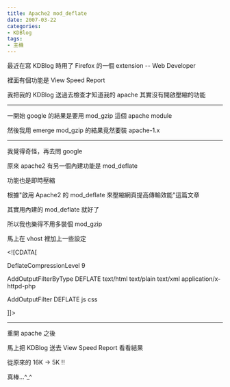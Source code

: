 ```yaml
---
title: Apache2 mod_deflate
date: 2007-03-22
categories:
- KDBlog
tags:
- 主機
---
```

最近在寫 KDBlog 時用了 Firefox 的一個 extension -- Web Developer

裡面有個功能是 View Speed Report

我把我的 KDBlog 送過去檢查才知道我的 apache 其實沒有開啟壓縮的功能

---

一開始 google 的結果是要用 mod_gzip 這個 apache module

然後我用 emerge mod_gzip 的結果竟然要裝 apache-1.x

---

我覺得奇怪，再去問 google

原來 apache2 有另一個內建功能是 mod_deflate

功能也是即時壓縮

根據"啟用 Apache2 的 mod_deflate 來壓縮網頁提高傳輸效能"這篇文章

其實用內建的 mod_deflate 就好了

所以我也樂得不用多裝個 mod_gzip

馬上在 vhost 裡加上一些設定

<quote><![CDATA[

<ifmodule mod_deflate.c>

DeflateCompressionLevel 9

AddOutputFilterByType DEFLATE text/html text/plain text/xml application/x-httpd-php

AddOutputFilter DEFLATE js css

</ifmodule>

]]></quote>

---

重開 apache 之後

馬上把 KDBlog 送去 View Speed Report 看看結果

從原來的 16K -> 5K !!

真棒...^_^


